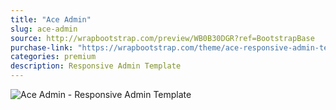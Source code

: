 ```yaml
---
title: "Ace Admin"
slug: ace-admin
source: http://wrapbootstrap.com/preview/WB0B30DGR?ref=BootstrapBase
purchase-link: "https://wrapbootstrap.com/theme/ace-responsive-admin-template-WB0B30DGR?ref=BootstrapBase"
categories: premium
description: Responsive Admin Template
---
```


<img src="http://sbootstrap.BootstrapBasec.netdna-cdn.com/assets/img/premium/ace-admin.jpg" class="img-responsive" alt="Ace Admin - Responsive Admin Template">